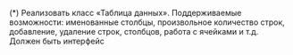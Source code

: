 (*) Реализовать класс «Таблица данных». Поддерживаемые возможности: именованные 
столбцы, произвольное количество строк, добавление, удаление строк, столбцов, работа 
с ячейками и т.д. Должен быть интерфейс
